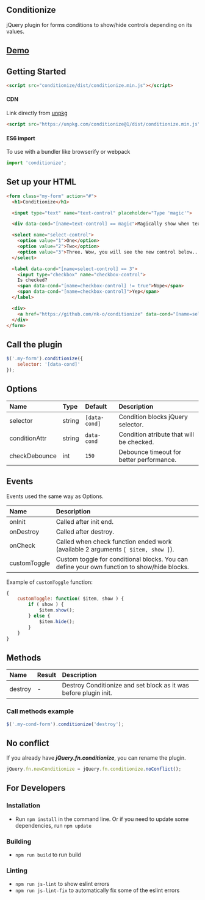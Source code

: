 ## Conditionize
jQuery plugin for forms conditions to show/hide controls depending on its values.

## [Demo](https://codepen.io/_nK/pen/jvdLKM)

## Getting Started

```html
<script src="conditionize/dist/conditionize.min.js"></script>
```

#### CDN
Link directly from [unpkg](https://unpkg.com/)
```html
<script src="https://unpkg.com/conditionize@1/dist/conditionize.min.js"></script>
```

#### ES6 import
To use with a bundler like browserify or webpack
```javascript
import 'conditionize';
```

## Set up your HTML
```html
<form class="my-form" action="#">
  <h1>Conditionize</h1>

  <input type="text" name="text-control" placeholder="Type 'magic'">

  <div data-cond="[name=text-control] == magic">Magically show when text control contains 'magic' word.</div>

  <select name="select-control">
    <option value="1">One</option>
    <option value="2">Two</option>
    <option value="3">Three. Wow, you will see the new control below...</option>
  </select>

  <label data-cond="[name=select-control] == 3">
    <input type="checkbox" name="checkbox-control">
    Is checked?
    <span data-cond="[name=checkbox-control] != true">Nope</span>
    <span data-cond="[name=checkbox-control]">Yep</span>
  </label>

  <div>
    <a href="https://github.com/nk-o/conditionize" data-cond="[name=select-control] == 3 && [name=checkbox-control] == true">GitHub</a>
  </div>
</form>
```

## Call the plugin

```javascript
$('.my-form').conditionize({
    selector: '[data-cond]'
});
```

## Options
Name | Type | Default | Description
:--- | :--- | :------ | :----------
selector | string | `[data-cond]` | Condition blocks jQuery selector.
conditionAttr | string | `data-cond` | Condition atribute that will be checked.
checkDebounce | int | `150` | Debounce timeout for better performance.

## Events
Events used the same way as Options.

Name | Description
:--- | :----------
onInit | Called after init end.
onDestroy | Called after destroy.
onCheck | Called when check function ended work (available 2 arguments `[ $item, show ]`).
customToggle | Custom toggle for conditional blocks. You can define your own function to show/hide blocks.

Example of `customToggle` function:
```javascript
{
    customToggle: function( $item, show ) {
        if ( show ) {
            $item.show();
        } else {
            $item.hide();
        }
    }
}
```

## Methods
Name | Result | Description
:--- | :----- | :----------
destroy | - | Destroy Conditionize and set block as it was before plugin init.

### Call methods example
```javascript
$('.my-cond-form').conditionize('destroy');
```


## No conflict
If you already have ***jQuery.fn.conditionize***, you can rename the plugin.

```javascript
jQuery.fn.newConditionize = jQuery.fn.conditionize.noConflict();
```

## For Developers

### Installation
* Run `npm install` in the command line. Or if you need to update some dependencies, run `npm update`

### Building
* `npm run build` to run build

### Linting
* `npm run js-lint` to show eslint errors
* `npm run js-lint-fix` to automatically fix some of the eslint errors
